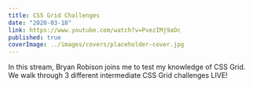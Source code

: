 ```yaml
---
title: CSS Grid Challenges
date: "2020-03-18"
link: https://www.youtube.com/watch?v=PvezIMj9aOc
published: true
coverImage: ../images/covers/placeholder-cover.jpg
---
```


In this stream, Bryan Robison joins me to test my knowledge of CSS Grid. We walk through 3 different intermediate CSS Grid challenges LIVE!
